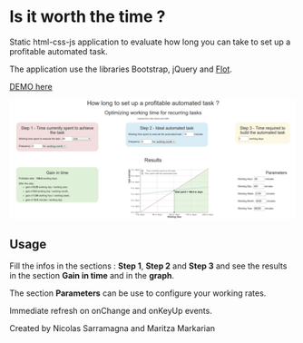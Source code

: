 # Is it worth the time ?

Static html-css-js application to evaluate how long you can take to set up a profitable automated task.

The application use the libraries Bootstrap, jQuery and [Flot](http://www.flotcharts.org/). 

[DEMO here](https://nicolas-sarramagna.github.io/is-it-worth-the-time/)

[![image of the application](/screenshots/01-optimizing-working-time.png)](https://nicolas-sarramagna.github.io/is-it-worth-the-time/)

## Usage

Fill the infos in the sections : **Step 1**, **Step 2** and **Step 3** and see the results in the section **Gain in time** and in the **graph**.

The section **Parameters** can be use to configure your working rates.

Immediate refresh on onChange and onKeyUp events.

Created by Nicolas Sarramagna and Maritza Markarian

